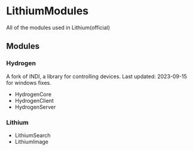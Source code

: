 # LithiumModules

All of the modules used in Lithium(official)

## Modules

### Hydrogen

A fork of INDI, a library for controlling devices. Last updated: 2023-09-15 for windows fixes.

+ HydrogenCore
+ HydrogenClient
+ HydrogenServer

### Lithium

+ LithiumSearch
+ LithiumImage
